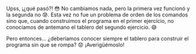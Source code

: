 Upss, ¡¿qué pasó?! :flushed: No cambiamos nada, pero la primera vez funcionó y la segunda no :cold_sweat:. Esta vez no fue un problema de orden de los comandos sino que, cuando construimos el programa en el primer ejercicio, no conocíamos de antemano el tablero del segundo ejercicio. :sweat_smile:

Pero entonces... ¿deberíamos conocer siempre el tablero para construir el programa sin que se rompa? :worried: ¡Averigüémoslo!
